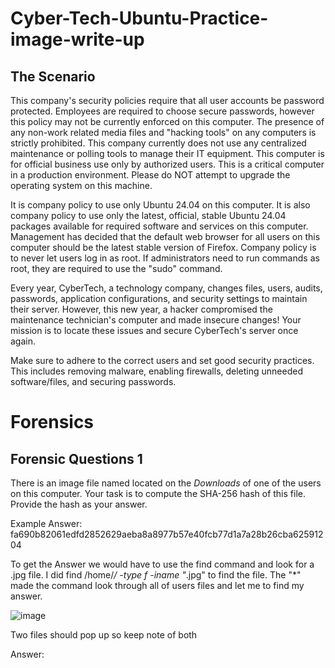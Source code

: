 # Cyber-Tech-Ubuntu-Practice-image-write-up

## The Scenario

 This company's security policies require that all user accounts be password protected. Employees are required to choose secure passwords, however this policy may not be currently enforced on this computer. The presence of any non-work related media files and "hacking tools" on any computers is strictly prohibited. This company currently does not use any centralized maintenance or polling tools to manage their IT equipment. This computer is for official business use only by authorized users. This is a critical computer in a production environment. Please do NOT attempt to upgrade the operating system on this machine.
 
It is company policy to use only Ubuntu 24.04 on this computer. It is also company policy to use only the latest, official, stable Ubuntu 24.04 packages available for required software and services on this computer. Management has decided that the default web browser for all users on this computer should be the latest stable version of Firefox. Company policy is to never let users log in as root. If administrators need to run commands as root, they are required to use the "sudo" command.

Every year, CyberTech, a technology company, changes files, users, audits, passwords, application configurations, and security settings to maintain their server. However, this new year, a hacker compromised the maintenance technician's computer and made insecure changes! Your mission is to locate these issues and secure CyberTech's server once again.

Make sure to adhere to the correct users and set good security practices. This includes removing malware, enabling firewalls, deleting unneeded software/files, and securing passwords. 

# Forensics

## Forensic Questions 1
There is an image file named located on the *Downloads* of one of the users on this computer. Your task is to compute the SHA-256 hash of this file. Provide the hash as your answer.

Example Answer: fa690b82061edfd2852629aeba8a8977b57e40fcb77d1a7a28b26cba62591204

To get the Answer we would have to use the find command and look for a .jpg file.
I did find /home/*/ -type f -iname "*.jpg" to find the file. The "*" made the command look through all of users files and let me to find my answer. 




































![image](https://github.com/user-attachments/assets/aee0aee1-fe36-4b6d-85b9-0d6072213aa8)


Two files should pop up so keep note of both 

Answer: 
